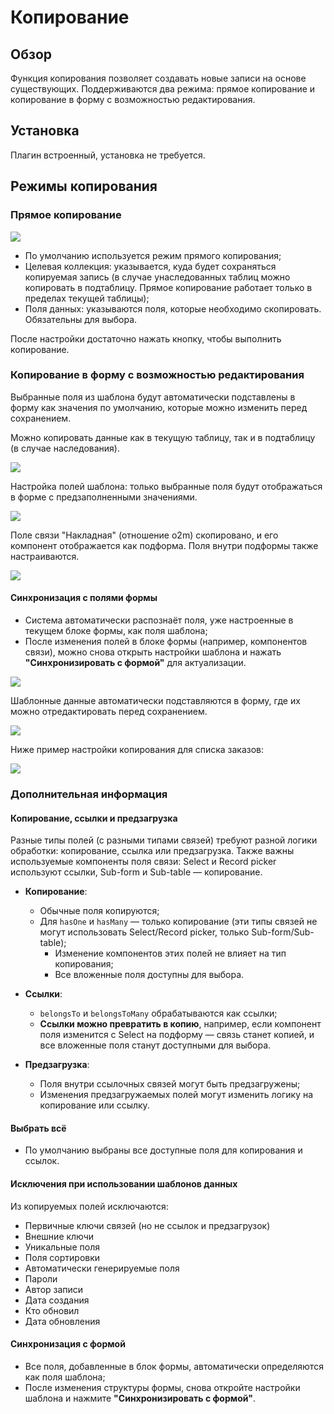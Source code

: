 # Копирование

<PluginInfo name="action-duplicate"></PluginInfo>

## Обзор

Функция копирования позволяет создавать новые записи на основе существующих. Поддерживаются два режима: прямое копирование и копирование в форму с возможностью редактирования.

## Установка

Плагин встроенный, установка не требуется.

## Режимы копирования

### Прямое копирование

![](https://static-docs.nocobase.com/2c0ac5d1a539de4b72b49b7d966d8c09.png)

- По умолчанию используется режим прямого копирования;
- Целевая коллекция: указывается, куда будет сохраняться копируемая запись (в случае унаследованных таблиц можно копировать в подтаблицу. Прямое копирование работает только в пределах текущей таблицы);
- Поля данных: указываются поля, которые необходимо скопировать. Обязательны для выбора.

После настройки достаточно нажать кнопку, чтобы выполнить копирование.

### Копирование в форму с возможностью редактирования

Выбранные поля из шаблона будут автоматически подставлены в форму как значения по умолчанию, которые можно изменить перед сохранением.

Можно копировать данные как в текущую таблицу, так и в подтаблицу (в случае наследования).

![](https://static-docs.nocobase.com/a072aa572fd0a0fe643eadf95471da2a.png)

Настройка полей шаблона: только выбранные поля будут отображаться в форме с предзаполненными значениями.

![](https://static-docs.nocobase.com/8032fa2025180ade275da55b97774b4d.png)

Поле связи "Накладная" (отношение o2m) скопировано, и его компонент отображается как подформа. Поля внутри подформы также настраиваются.

![](https://static-docs.nocobase.com/b13c9287bae8601646727a2e78b81be7.png)

#### Синхронизация с полями формы

- Система автоматически распознаёт поля, уже настроенные в текущем блоке формы, как поля шаблона;
- После изменения полей в блоке формы (например, компонентов связи), можно снова открыть настройки шаблона и нажать **"Синхронизировать с формой"** для актуализации.

![](https://static-docs.nocobase.com/156b6d8d741521e63d12e49092414d58.png)

Шаблонные данные автоматически подставляются в форму, где их можно отредактировать перед сохранением.

![](https://static-docs.nocobase.com/1c0a0ae0c59971f48b2282a68831d44b.png)

Ниже пример настройки копирования для списка заказов:

![](https://static-docs.nocobase.com/fa8a89abf0ba136df04b6d0d838eae4e.gif)

### Дополнительная информация

#### Копирование, ссылки и предзагрузка

Разные типы полей (с разными типами связей) требуют разной логики обработки: копирование, ссылка или предзагрузка. Также важны используемые компоненты поля связи: Select и Record picker используют ссылки, Sub-form и Sub-table — копирование.

- **Копирование**:
  - Обычные поля копируются;
  - Для `hasOne` и `hasMany` — только копирование (эти типы связей не могут использовать Select/Record picker, только Sub-form/Sub-table);
    - Изменение компонентов этих полей не влияет на тип копирования;
    - Все вложенные поля доступны для выбора.

- **Ссылки**:

  - `belongsTo` и `belongsToMany` обрабатываются как ссылки;
  - **Ссылки можно превратить в копию**, например, если компонент поля изменится с Select на подформу — связь станет копией, и все вложенные поля станут доступными для выбора.

- **Предзагрузка**:

  - Поля внутри ссылочных связей могут быть предзагружены;
  - Изменения предзагружаемых полей могут изменить логику на копирование или ссылку.

#### Выбрать всё

- По умолчанию выбраны все доступные поля для копирования и ссылок.

#### Исключения при использовании шаблонов данных

Из копируемых полей исключаются:
- Первичные ключи связей (но не ссылок и предзагрузок)
- Внешние ключи
- Уникальные поля
- Поля сортировки
- Автоматически генерируемые поля
- Пароли
- Автор записи
- Дата создания
- Кто обновил
- Дата обновления

#### Синхронизация с формой

- Все поля, добавленные в блок формы, автоматически определяются как поля шаблона;
- После изменения структуры формы, снова откройте настройки шаблона и нажмите **"Синхронизировать с формой"**.
